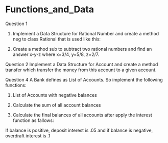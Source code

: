 # Functions_and_Data
Question 1
1. Implement a Data Structure for Rational Number and create a method neg to class Rational that is used like this:

2. Create a method sub to subtract two rational numbers and find an answer  x-y-z where x=3/4, y=5/8, z=2/7.

Question 2
Implement a Data Structure for Account and create a method transfer which transfer the money from this account to a given account.

Question 4
A Bank defines as List of Accounts. So implement the following functions:

1. List of Accounts with negative balances

2. Calculate the sum of all account balances

3. Calculate the final balances of all accounts after apply the interest function as fallows: 

If balance is positive, deposit interest is .05  and if balance is negative, overdraft interest is .1
